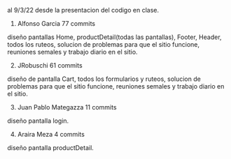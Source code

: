 al 9/3/22
desde la presentacion del codigo en clase.

1) Alfonso Garcia 
77 commits

diseño pantallas Home, productDetail(todas las pantallas), Footer, Header, todos los ruteos, solucion de problemas para que el sitio funcione, reuniones semales y trabajo diario en el sitio. 


2) JRobuschi
61 commits

diseño de pantalla Cart, todos los formularios y ruteos, solucion de problemas para que el sitio funcione, reuniones semales y trabajo diario en el sitio. 

3) Juan Pablo Mategazza
11 commits

diseño pantalla login.

4) Araira Meza
4 commits

diseño pantalla productDetail.